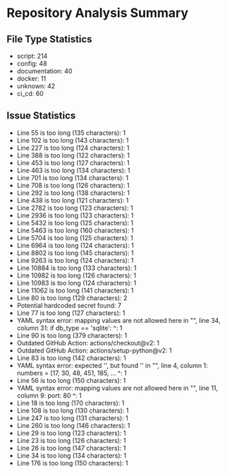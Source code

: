 # Repository Analysis Summary

## File Type Statistics

- script: 214
- config: 48
- documentation: 40
- docker: 11
- unknown: 42
- ci_cd: 60

## Issue Statistics

- Line 55 is too long (135 characters): 1
- Line 102 is too long (143 characters): 1
- Line 227 is too long (124 characters): 1
- Line 388 is too long (122 characters): 1
- Line 453 is too long (127 characters): 1
- Line 463 is too long (134 characters): 1
- Line 701 is too long (134 characters): 1
- Line 708 is too long (126 characters): 1
- Line 292 is too long (138 characters): 1
- Line 438 is too long (121 characters): 1
- Line 2782 is too long (123 characters): 1
- Line 2936 is too long (123 characters): 1
- Line 5432 is too long (125 characters): 1
- Line 5463 is too long (160 characters): 1
- Line 5704 is too long (125 characters): 1
- Line 6964 is too long (124 characters): 1
- Line 8802 is too long (145 characters): 1
- Line 9263 is too long (124 characters): 1
- Line 10884 is too long (133 characters): 1
- Line 10982 is too long (126 characters): 1
- Line 10983 is too long (124 characters): 1
- Line 11062 is too long (141 characters): 1
- Line 80 is too long (129 characters): 2
- Potential hardcoded secret found: 7
- Line 77 is too long (127 characters): 1
- YAML syntax error: mapping values are not allowed here
  in "<unicode string>", line 34, column 31:
            if db_type == 'sqlite':
                                  ^: 1
- Line 90 is too long (379 characters): 1
- Outdated GitHub Action: actions/checkout@v2: 1
- Outdated GitHub Action: actions/setup-python@v2: 1
- Line 83 is too long (142 characters): 1
- YAML syntax error: expected '<document start>', but found '<scalar>'
  in "<unicode string>", line 4, column 1:
    numbers = [17, 30, 48, 451, 185, ... 
    ^: 1
- Line 56 is too long (150 characters): 1
- YAML syntax error: mapping values are not allowed here
  in "<unicode string>", line 11, column 9:
        port: 80
            ^: 1
- Line 18 is too long (170 characters): 1
- Line 108 is too long (130 characters): 1
- Line 247 is too long (131 characters): 1
- Line 260 is too long (146 characters): 1
- Line 29 is too long (123 characters): 1
- Line 23 is too long (126 characters): 1
- Line 26 is too long (147 characters): 1
- Line 34 is too long (134 characters): 1
- Line 176 is too long (150 characters): 1

